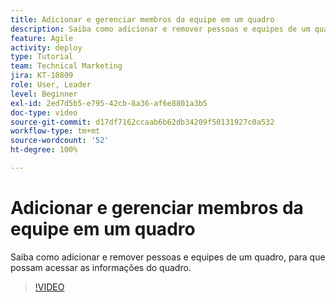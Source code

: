 ```yaml
---
title: Adicionar e gerenciar membros da equipe em um quadro
description: Saiba como adicionar e remover pessoas e equipes de um quadro, para que possam acessar as informações do quadro.
feature: Agile
activity: deploy
type: Tutorial
team: Technical Marketing
jira: KT-10809
role: User, Leader
level: Beginner
exl-id: 2ed7d5b5-e795-42cb-8a36-af6e8801a3b5
doc-type: video
source-git-commit: d17df7162ccaab6b62db34209f50131927c0a532
workflow-type: tm+mt
source-wordcount: '52'
ht-degree: 100%

---
```


# Adicionar e gerenciar membros da equipe em um quadro

Saiba como adicionar e remover pessoas e equipes de um quadro, para que possam acessar as informações do quadro.

>[!VIDEO](https://video.tv.adobe.com/v/346808/?quality=12&learn=on&enablevpops)
